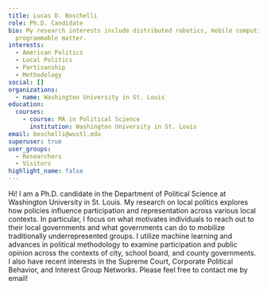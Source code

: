 ```yaml
---
title: Lucas D. Boschelli
role: Ph.D. Candidate
bio: My research interests include distributed robotics, mobile computing and
  programmable matter.
interests:
  - American Politics
  - Local Politics
  - Partisanship
  - Methodology
social: []
organizations:
  - name: Washington University in St. Louis
education:
  courses:
    - course: MA in Political Science
      institution: Washington University in St. Louis
email: boschelli@wustl.edu
superuser: true
user_groups:
  - Researchers
  - Visitors
highlight_name: false
---
```

Hi! I am a Ph.D. candidate in the Department of Political Science at Washington University in St. Louis. My research on local politics explores how policies influence participation and representation across various local contexts. In particular, I focus on what motivates individuals to reach out to their local governments and what governments can do to mobilize traditionally underrepresented groups. I utilize machine learning and advances in political methodology to examine participation and public opinion across the contexts of city, school board, and county governments. I also have recent interests in the Supreme Court, Corporate Political Behavior, and Interest Group Networks. Please feel free to contact me by email!
